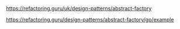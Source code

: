 https://refactoring.guru/uk/design-patterns/abstract-factory

https://refactoring.guru/design-patterns/abstract-factory/go/example
